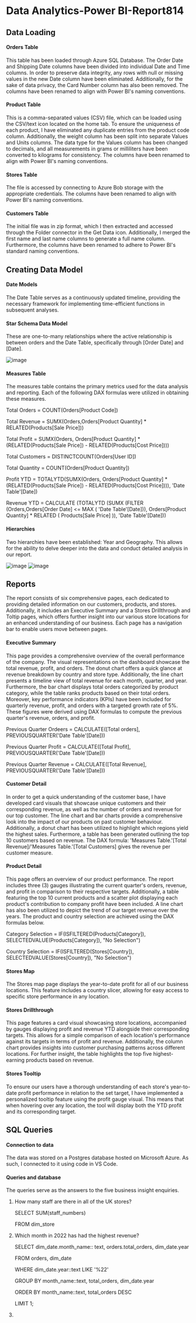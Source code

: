 # Data Analytics-Power BI-Report814

## Data Loading
#### Orders Table
This table has been loaded through Azure SQL Database. The Order Date and Shipping Date columns have been divided into individual Date and Time columns.
In order to preserve data integrity, any rows with null or missing values in the new Date column have been eliminated.
Additionally, for the sake of data privacy, the Card Number column has also been removed. The columns have been renamed to align with Power BI's naming conventions.

#### Product Table
This is a comma-separated values (CSV) file, which can be loaded using the CSV/text icon located on the home tab.
To ensure the uniqueness of each product, I have eliminated any duplicate entries from the product code column.
Additionally, the weight column has been split into separate Values and Units columns.
The data type for the Values column has been changed to decimals, and all measurements in grams or milliliters have been converted to kilograms for consistency.
The columns have been renamed to align with Power BI's naming conventions.

#### Stores Table
The file is accessed by connecting to Azure Bob storage with the appropriate credentials.
The columns have been renamed to align with Power BI's naming conventions.

#### Customers Table
The initial file was in zip format, which I then extracted and accessed through the Folder connector in the Get Data icon.
Additionally, I merged the first name and last name columns to generate a full name column.
Furthermore, the columns have been renamed to adhere to Power BI's standard naming conventions.

## Creating Data Model
#### Date Models
The Date Table serves as a continuously updated timeline, providing the necessary framework for implementing time-efficient functions in subsequent analyses.

#### Star Schema Data Model
These are one-to-many relationships where the active relationship is between orders and the Date Table, specifically through [Order Date] and [Date].

![image](https://github.com/awwal85/data-analytics-power-bi-report814/assets/114372396/b80331e0-0e1a-41ed-acd5-6c49ab850ba8)


#### Measures Table
The measures table contains the primary metrics used for the data analysis and reporting. Each of the following DAX formulas were utilized in obtaining these measures.

Total Orders = COUNT(Orders[Product Code])

Total Revenue = SUMX(Orders,Orders[Product Quantity] * RELATED(Products[Sale Price]))

Total Profit = SUMX(Orders, Orders[Product Quantity] * (RELATED(Products[Sale Price]) - RELATED(Products[Cost Price])))

Total Customers = DISTINCTCOUNT(Orders[User ID])

Total Quantity = COUNT(Orders[Product Quantity])

Profit YTD = TOTALYTD(SUMX(Orders, Orders[Product Quantity] * (RELATED(Products[Sale Price]) - RELATED(Products[Cost Price]))), 'Date Table'[Date])

Revenue YTD = CALCULATE (TOTALYTD (SUMX (FILTER (Orders,Orders[Order Date] <= MAX ( 'Date Table'[Date])),
                              Orders[Product Quantity] * RELATED ( Products[Sale Price] )),
                        'Date Table'[Date]))
#### Hierarchies
Two hierarchies have been established: Year and Geography. This allows for the ability to delve deeper into the data and conduct detailed analysis in our report.

![image](https://github.com/awwal85/data-analytics-power-bi-report814/assets/114372396/f1f21506-56a5-4761-bd9e-dfa3af26ed7f)
![image](https://github.com/awwal85/data-analytics-power-bi-report814/assets/114372396/a072535f-1d08-441e-84fb-8db87c758e2d)

## Reports
The report consists of six comprehensive pages, each dedicated to providing detailed information on our customers, products, and stores. 
Additionally, it includes an Executive Summary and a Stores Drillthrough and Toltip pages, which offers further insight into our various store locations for an enhanced understanding of our business. Each page has a navigation bar to enable users move between pages.

#### Executive Summary
This page provides a comprehensive overview of the overall performance of the company. The visual representations on the dashboard showcase the total revenue, profit, and orders. The donut chart offers a quick glance at revenue breakdown by country and store type. Additionally, the line chart presents a timeline view of total revenue for each month, quarter, and year. Furthermore, the bar chart displays total orders categorized by product category, while the table ranks products based on their total orders. Moreover, key performance indicators (KPIs) have been included for quarterly revenue, profit, and orders with a targeted growth rate of 5%. These figures were derived using DAX formulas to compute the previous quarter's revenue, orders, and profit.

Previous Quarter Ordeers = CALCULATE([Total orders], PREVIOUSQUARTER('Date Table'[Date]))

Previous Quarter Profit = CALCULATE([Total Profit], PREVIOUSQUARTER('Date Table'[Date]))

Previous Quarter Revenue = CALCULATE([Total Revenue], PREVIOUSQUARTER('Date Table'[Date]))

#### Customer Detail 
In order to get a quick understanding of the customer base, I have developed card visuals that showcase unique customers and their corresponding revenue, as well as the number of orders and revenue for our top customer. The line chart and bar charts provide a comprehensive look into the impact of our products on past customer behaviour. Additionally, a donut chart has been utilized to highlight which regions yield the highest sales. Furthermore, a table has been generated outlining the top 10 customers based on revenue. The DAX formula: 'Measures Table.'[Total Revenue]/'Measures Table.'[Total Customers] gives the revenue per customer measure.

#### Product Detail 
This page offers an overview of our product performance. The report includes three (3) gauges illustrating the current quarter's orders, revenue, and profit in comparison to their respective targets. Additionally, a table featuring the top 10 current products and a scatter plot displaying each product's contribution to company profit have been included. A line chart has also been utilized to depict the trend of our target revenue over the years. The product and country selection are achieved using the DAX formulas below.

Category Selection = IF(ISFILTERED(Products[Category]), SELECTEDVALUE(Products[Category]), "No Selection")

Country Selection = IF(ISFILTERED(Stores[Country]), SELECTEDVALUE(Stores[Country]), "No Selection")

#### Stores Map
The Stores map page displays the year-to-date profit for all of our business locations. This feature includes a country slicer, allowing for easy access to specific store performance in any location.

#### Stores Drillthrough
This page features a card visual showcasing store locations, accompanied by gauges displaying profit and revenue YTD alongside their corresponding targets. This allows for a simple comparison of each location's performance against its targets in terms of profit and revenue. Additionally, the column chart provides insights into customer purchasing patterns across different locations. For further insight, the table highlights the top five highest-earning products based on revenue.

#### Stores Tooltip
To ensure our users have a thorough understanding of each store's year-to-date profit performance in relation to the set target, I have implemented a personalized tooltip feature using the profit gauge visual. This means that when hovering over any location, the tool will display both the YTD profit and its corresponding target.

## SQL Queries
#### Connection to data
The data was stored on a Postgres database hosted on Microsoft Azure. As such, I connected to it using code in VS Code.

#### Queries and database
The queries serve as the answers to the five business insight enquiries.

1. How many staff are there in all of the UK stores?
   
   SELECT SUM(staff_numbers)
   
   FROM dim_store

   
2.  Which month in 2022 has had the highest revenue?
   
    SELECT  dim_date.month_name:: text,  orders.total_orders, dim_date.year 

    FROM  orders, dim_date

    WHERE dim_date.year::text LIKE '%22'

    GROUP BY month_name::text, total_orders, dim_date.year

    ORDER BY month_name::text, total_orders DESC

    LIMIT 1;

   
3.  




